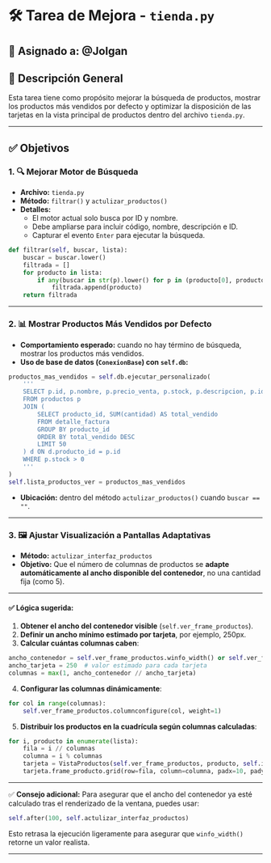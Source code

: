 
# 🛠️ Tarea de Mejora - `tienda.py`

## 👤 Asignado a: @Jolgan

## 📄 Descripción General

Esta tarea tiene como propósito mejorar la búsqueda de productos, mostrar los productos más vendidos por defecto y optimizar la disposición de las tarjetas en la vista principal de productos dentro del archivo `tienda.py`.

---

## ✅ Objetivos

### 1. 🔍 Mejorar Motor de Búsqueda

- **Archivo:** `tienda.py`
- **Método:** `filtrar()` y `actulizar_productos()`
- **Detalles:**
  - El motor actual solo busca por ID y nombre.
  - Debe ampliarse para incluir código, nombre, descripción e ID.
  - Capturar el evento `Enter` para ejecutar la búsqueda.

```python
def filtrar(self, buscar, lista):
    buscar = buscar.lower()
    filtrada = []
    for producto in lista:
        if any(buscar in str(p).lower() for p in (producto[0], producto[1], producto[4], producto[5])):
            filtrada.append(producto)
    return filtrada
```

---

### 2. 📊 Mostrar Productos Más Vendidos por Defecto

- **Comportamiento esperado:** cuando no hay término de búsqueda, mostrar los productos más vendidos.
- **Uso de base de datos (`ConexionBase`) con `self.db`:**

```python
productos_mas_vendidos = self.db.ejecutar_personalizado(
    '''
    SELECT p.id, p.nombre, p.precio_venta, p.stock, p.descripcion, p.id 
    FROM productos p
    JOIN (
        SELECT producto_id, SUM(cantidad) AS total_vendido
        FROM detalle_factura
        GROUP BY producto_id
        ORDER BY total_vendido DESC
        LIMIT 50
    ) d ON d.producto_id = p.id
    WHERE p.stock > 0
    '''
)
self.lista_productos_ver = productos_mas_vendidos
```

- **Ubicación:** dentro del método `actulizar_productos()` cuando `buscar == ""`.

---

### 3. 🖼️ Ajustar Visualización a Pantallas Adaptativas

- **Método:** `actulizar_interfaz_productos`
- **Objetivo:** Que el número de columnas de productos se **adapte automáticamente al ancho disponible del contenedor**, no una cantidad fija (como 5).

---

#### ✅ Lógica sugerida:

1. **Obtener el ancho del contenedor visible** (`self.ver_frame_productos`).
2. **Definir un ancho mínimo estimado por tarjeta**, por ejemplo, 250px.
3. **Calcular cuántas columnas caben**:

```python
ancho_contenedor = self.ver_frame_productos.winfo_width() or self.ver_frame_productos.winfo_reqwidth()
ancho_tarjeta = 250  # valor estimado para cada tarjeta
columnas = max(1, ancho_contenedor // ancho_tarjeta)
```

4. **Configurar las columnas dinámicamente**:

```python
for col in range(columnas):
    self.ver_frame_productos.columnconfigure(col, weight=1)
```

5. **Distribuir los productos en la cuadrícula según columnas calculadas**:

```python
for i, producto in enumerate(lista):
    fila = i // columnas
    columna = i % columnas
    tarjeta = VistaProductos(self.ver_frame_productos, producto, self.img_productos, self.ticket)
    tarjeta.frame_producto.grid(row=fila, column=columna, padx=10, pady=5, sticky="nsew")
```

---

✅ **Consejo adicional:**
Para asegurar que el ancho del contenedor ya esté calculado tras el renderizado de la ventana, puedes usar:

```python
self.after(100, self.actulizar_interfaz_productos)
```

Esto retrasa la ejecución ligeramente para asegurar que `winfo_width()` retorne un valor realista.

---
